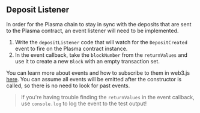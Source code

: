 ## Deposit Listener

In order for the Plasma chain to stay in sync with the deposits that are sent to the Plasma contract, an event listener will need to be implemented.

1. Write the `depositListener` code that will watch for the `DepositCreated` event to fire on the Plasma contract instance. 
2. In the event callback, take the `blockNumber` from the `returnValues` and use it to create a new `Block` with an empty transaction set.

You can learn more about events and how to subscribe to them in web3.js [here](https://web3js.readthedocs.io/en/1.0/web3-eth-contract.html#contract-events). You can assume all events will be emitted after the constructor is called, so there is no need to look for past events. 

> If you're having trouble finding the `returnValues` in the event callback, use `console.log` to log the event to the test output! 